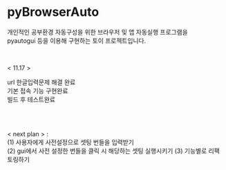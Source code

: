 # pyBrowserAuto
개인적인 공부환경 자동구성을 위한 브라우저 및 앱 자동실행 프로그램을 <br>
pyautogui 등을 이용해 구현하는 토이 프로젝트입니다. 

<br>

< 11.17 >

url 한글입력문제 해결 완료 <br>
기본 접속 기능 구현완료 <br>
빌드 후 테스트완료 <br>

<br><br>

< next plan > : <br>
(1) 사용자에게 사전설정으로 셋팅 번들을 입력받기 <br>
(2) gui에서 사전 설정한 번들을 클릭 시 해당하는 셋팅 실행시키기
(3) 기능별로 리팩토링하기
